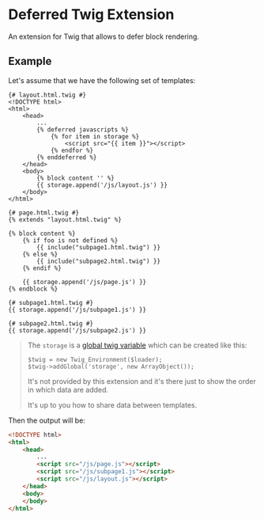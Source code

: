 Deferred Twig Extension
=======================

An extension for Twig that allows to defer block rendering.

## Example

Let's assume that we have the following set of templates:

```jinja
{# layout.html.twig #}
<!DOCTYPE html>
<html>
    <head>
        ...
        {% deferred javascripts %}
            {% for item in storage %}
                <script src="{{ item }}"></script>
            {% endfor %}
        {% enddeferred %}
    </head>
    <body>
        {% block content '' %}
        {{ storage.append('/js/layout.js') }}
    </body>
</html>
```

```jinja
{# page.html.twig #}
{% extends "layout.html.twig" %}

{% block content %}
    {% if foo is not defined %}
        {{ include("subpage1.html.twig") }}
    {% else %}
        {{ include("subpage2.html.twig") }}
    {% endif %}

    {{ storage.append('/js/page.js') }}
{% endblock %}
```

```jinja
{# subpage1.html.twig #}
{{ storage.append('/js/subpage1.js') }}
```

```jinja
{# subpage2.html.twig #}
{{ storage.append('/js/subpage2.js') }}
```

> The `storage` is a [global twig variable](http://twig.sensiolabs.org/doc/advanced.html#globals)
> which can be created like this:
>
>     $twig = new Twig_Environment($loader);
>     $twig->addGlobal('storage', new ArrayObject());
>
> It's not provided by this extension and it's there just to show the order in which data are added.
>
> It's up to you how to share data between templates.

Then the output will be:

```html
<!DOCTYPE html>
<html>
    <head>
        ...
        <script src="/js/page.js"></script>
        <script src="/js/subpage1.js"></script>
        <script src="/js/layout.js"></script>
    </head>
    <body>
    </body>
</html>
```
